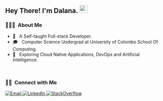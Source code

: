 ## Hey There! I'm Dalana. <img src="https://raw.githubusercontent.com/iampavangandhi/iampavangandhi/master/gifs/Hi.gif" height="25px"></h2>


<h3> 👨🏻‍💻 &nbsp;About Me </h3>

- 🤔 &nbsp; A Self-taught Full-stack Developer.
- 🎓 &nbsp; Computer Science Undergrad at University of Colombo School Of Computing.
- 🌱 &nbsp; Exploring Cloud Native Applications, DevOps and Artificial Intelligence.

<br/>

<h3> 🤝🏻 &nbsp;Connect with Me </h3>

<a href="mailto:dalana.dhar@gmail.com">
  <img alt="Email" src="https://img.shields.io/badge/Gmail-D14836?style=for-the-badge&logo=gmail&logoColor=white">
</a>

<a href="https://www.linkedin.com/in/dalanad/">
  <img alt="LinkedIn" src="https://img.shields.io/badge/LinkedIn-0077B5?style=for-the-badge&logo=linkedin&logoColor=white">
</a>

<a href="https://stackoverflow.com/users/9680830/dalana-pasindu">
  <img alt="StackOverflow" src="https://img.shields.io/badge/Stack_Overflow-FE7A16?style=for-the-badge&logo=stack-overflow&logoColor=white">
</a>
